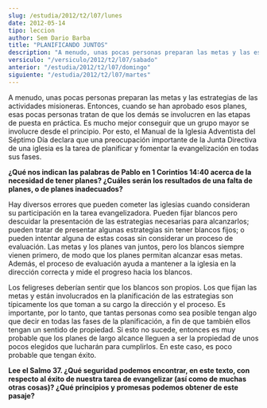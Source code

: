 ```yaml
---
slug: /estudia/2012/t2/l07/lunes
date: 2012-05-14
tipo: leccion
author: Sem Dario Barba
title: "PLANIFICANDO JUNTOS"
description: "A menudo, unas pocas personas preparan las metas y las estrategias de las  actividades misioneras. Entonces, cuando se han aprobado esos planes, esas  pocas personas tratan de que los demás se involucren en las etapas de puesta en  práctica. Es mucho mejor conseguir que un gru..."
versiculo: "/versiculo/2012/t2/l07/sabado"
anterior: "/estudia/2012/t2/l07/domingo"
siguiente: "/estudia/2012/t2/l07/martes"
---
```


A menudo, unas pocas personas preparan las metas y las estrategias de las actividades misioneras. Entonces, cuando se han aprobado esos planes, esas pocas personas tratan de que los demás se involucren en las etapas de puesta en práctica. Es mucho mejor conseguir que un grupo mayor se involucre desde el principio. Por esto, el Manual de la Iglesia Adventista del Séptimo Día declara que una preocupación importante de la Junta Directiva de una iglesia es la tarea de planificar y fomentar la evangelización en todas sus fases.

**¿Qué nos indican las palabras de Pablo en 1 Corintios 14:40 acerca de la necesidad de tener planes? ¿Cuáles serán los resultados de una falta de planes, o de planes inadecuados?**

Hay diversos errores que pueden cometer las iglesias cuando consideran su participación en la tarea evangelizadora. Pueden fijar blancos pero descuidar la presentación de las estrategias necesarias para alcanzarlos; pueden tratar de presentar algunas estrategias sin tener blancos fijos; o pueden intentar alguna de estas cosas sin considerar un proceso de evaluación. Las metas y los planes van juntos, pero los blancos siempre vienen primero, de modo que los planes permitan alcanzar esas metas. Además, el proceso de evaluación ayuda a mantener a la iglesia en la dirección correcta y mide el progreso hacia los blancos.

Los feligreses deberían sentir que los blancos son propios. Los que fijan las metas y están involucrados en la planificación de las estrategias son típicamente los que toman a su cargo la dirección y el proceso. Es importante, por lo tanto, que tantas personas como sea posible tengan algo que decir en todas las fases de la planificación, a fin de que también ellos tengan un sentido de propiedad. Si esto no sucede, entonces es muy probable que los planes de largo alcance lleguen a ser la propiedad de unos pocos elegidos que lucharán para cumplirlos. En este caso, es poco probable que tengan éxito.

**Lee el Salmo 37. ¿Qué seguridad podemos encontrar, en este texto, con respecto al éxito de nuestra tarea de evangelizar (así como de muchas otras cosas)? ¿Qué principios y promesas podemos obtener de este pasaje?**
